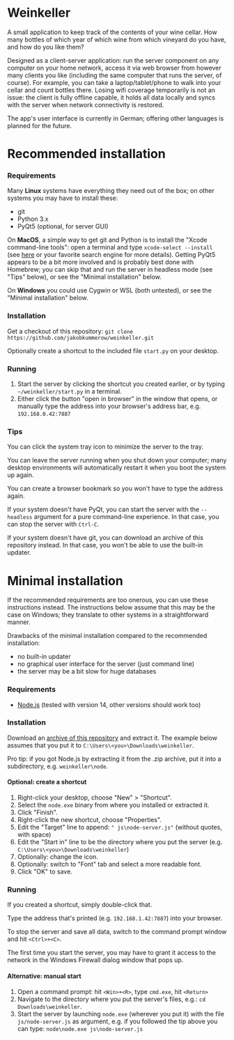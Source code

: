 # Weinkeller

A small application to keep track of the contents of your wine cellar.
How many bottles of which year of which wine from which vineyard do you have,
and how do you like them?

Designed as a client-server application: run the server component on any
computer on your home network, access it via web browser from however many
clients you like (including the same computer that runs the server, of course).
For example, you can take a laptop/tablet/phone to walk into your cellar and
count bottles there. Losing wifi coverage temporarily is not an issue: the
client is fully offline capable, it holds all data locally and syncs with the
server when network connectivity is restored.

The app's user interface is currently in German; offering other languages is
planned for the future.

# Recommended installation

### Requirements

Many **Linux** systems have everything they need out of the box; on other
systems you may have to install these:
- git
- Python 3.x
- PyQt5 (optional, for server GUI)

On **MacOS**, a simple way to get git and Python is to install the "Xcode
command-line tools": open a terminal and type `xcode-select --install` (see
[here](https://mac.install.guide/commandlinetools/4.html) or your favorite
search engine for more details). Getting PyQt5 appears to be a bit more involved
and is probably best done with Homebrew; you can skip that and run the server
in headless mode (see "Tips" below), or see the "Minimal installation" below.

On **Windows** you could use Cygwin or WSL (both untested), or see the "Minimal
installation" below.

### Installation

Get a checkout of this repository:
`git clone https://github.com/jakobkummerow/weinkeller.git`

Optionally create a shortcut to the included file `start.py` on your desktop.

### Running

1. Start the server by clicking the shortcut you created earlier, or by typing
  `~/weinkeller/start.py` in a terminal.
1. Either click the button "open in browser" in the window that opens, or
  manually type the address into your browser's address bar, e.g.
  `192.168.0.42:7887`

### Tips

You can click the system tray icon to minimize the server to the tray.

You can leave the server running when you shut down your computer; many
desktop environments will automatically restart it when you boot the system
up again.

You can create a browser bookmark so you won't have to type the address again.

If your system doesn't have PyQt, you can start the  server with the
`--headless` argument for a pure command-line experience. In that case, you
can stop the server with `Ctrl-C`.

If your system doesn't have git, you can download an archive of this repository
instead. In that case, you won't be able to use the built-in updater.

# Minimal installation

If the recommended requirements are too onerous, you can use these instructions
instead. The instructions below assume that this may be the case on Windows;
they translate to other systems in a straightforward manner.

Drawbacks of the minimal installation compared to the recommended installation:
- no built-in updater
- no graphical user interface for the server (just command line)
- the server may be a bit slow for huge databases

### Requirements

- [Node.js](https://nodejs.org/en/download/) (tested with version 14, other
  versions should work too)

### Installation

Download an [archive of this repository](https://github.com/jakobkummerow/weinkeller/archive/master.zip)
and extract it. The example below assumes that you put it to
`C:\Users\<you>\Downloads\weinkeller`.

Pro tip: if you got Node.js by extracting it from the .zip archive, put it
into a subdirectory, e.g. `weinkeller\node`.

#### Optional: create a shortcut

1. Right-click your desktop, choose "New" > "Shortcut".
2. Select the `node.exe` binary from where you installed or extracted it.
3. Click "Finish".
4. Right-click the new shortcut, choose "Properties".
5. Edit the "Target" line to append: `" js\node-server.js"` (without quotes,
  with space)
6. Edit the "Start in" line to be the directory where you put the server (e.g.
  `C:\Users\<you>\Downloads\weinkeller`)
7. Optionally: change the icon.
8. Optionally: switch to "Font" tab and select a more readable font.
9. Click "OK" to save.

### Running

If you created a shortcut, simply double-click that.

Type the address that's printed (e.g. `192.168.1.42:7887`) into your browser.

To stop the server and save all data, switch to the command prompt window
and hit `<Ctrl>+<C>`.

The first time you start the server, you may have to grant it access to the
network in the Windows Firewall dialog window that pops up.

#### Alternative: manual start

1. Open a command prompt: hit `<Win>+<R>`, type `cmd.exe`, hit `<Return>`
2. Navigate to the directory where you put the server's files, e.g.:
  `cd Downloads\weinkeller`.
3. Start the server by launching `node.exe` (wherever you put it) with the
  file `js/node-server.js` as argument, e.g. if you followed the tip above
  you can type: `node\node.exe js\node-server.js`
